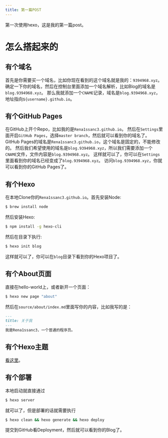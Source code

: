 ```yaml
---
title: 第一篇POST
---
```

第一次使用hexo，这是我的第一篇post。

# 怎么搭起来的

## 有个域名

首先是你需要买一个域名，比如你现在看到的这个域名就是我的：`9394968.xyz`。 确定一下你的域名，然后在控制台里面添加一个域名解析，比如Blog的域名是`blog.9394968.xyz`。 那么我就添加一个`CNAME`记录，域名是`blog.9394968.xyz`，地址指向`${username}.github.io`。

## 有个GitHub Pages

在GitHub上开个Repo，比如我的是`Rena1ssanc3.github.io`。 然后在`Settings`里面开启`GitHub Pages`，选择`master branch`，然后就可以看到你的域名了。 GitHub Pages的域名是`Rena1ssanc3.github.io`，这个域名是固定的，不能修改的。 然后我们希望使用的域名是`blog.9394968.xyz`，所以我们需要添加一个`CNAME`文件，文件内容是`blog.9394968.xyz`。 这样就可以了，你可以在`Settings`里面看到你的域名已经变成了`blog.9394968.xyz`。 访问`blog.9394968.xyz`，你就可以看到你的GitHub Pages了。

## 有个Hexo

在本地Clone你的`Rena1ssanc3.github.io`。首先安装Node:
```zsh
$ brew install node
```
然后安装Hexo:
```zsh
$ npm install -g hexo-cli
```
然后在目录下执行:
```zsh
$ hexo init blog
```
这样就可以了，你可以在`blog`目录下看到你的Hexo项目了。

## 有个About页面

直接在hello-world上，或者新开一个页面：
```zsh
$ hexo new page "about"
```
然后在`source/about/index.md`里面写你的内容，比如我写的是：
```markdown
---
title: 关于我
---
我是Rena1ssanc3，一个普通的程序员。
```

## 有个Hexo主题

[看这里](https://hexo.fluid-dev.com/docs/start/#%E4%B8%BB%E9%A2%98%E7%AE%80%E4%BB%8B)。

## 有个部署

本地启动就直接通过
```zsh
$ hexo server
```
就可以了，但是部署的话就需要执行
```zsh
$ hexo clean && hexo generate && hexo deploy
```
提交到GitHub看Deployment，然后就可以看到你的Blog了。
